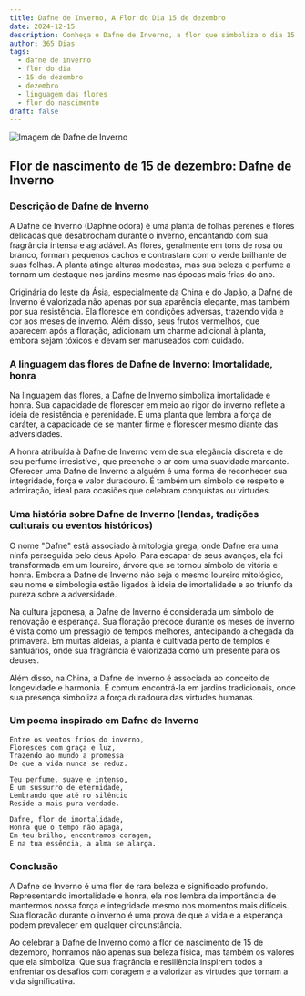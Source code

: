 ```yaml
---
title: Dafne de Inverno, A Flor do Dia 15 de dezembro
date: 2024-12-15
description: Conheça o Dafne de Inverno, a flor que simboliza o dia 15 de dezembro e seu significado 'Imortalidade, honra'. Explore a beleza e o simbolismo desta flor encantadora.
author: 365 Dias
tags:
  - dafne de inverno
  - flor do dia
  - 15 de dezembro
  - dezembro
  - linguagem das flores
  - flor do nascimento
draft: false
---
```


![Imagem de Dafne de Inverno](https://cdn.pixabay.com/photo/2017/10/03/23/34/daphne-2814611_1280.jpg#center)


## Flor de nascimento de 15 de dezembro: Dafne de Inverno

### Descrição de Dafne de Inverno

A Dafne de Inverno (Daphne odora) é uma planta de folhas perenes e flores delicadas que desabrocham durante o inverno, encantando com sua fragrância intensa e agradável. As flores, geralmente em tons de rosa ou branco, formam pequenos cachos e contrastam com o verde brilhante de suas folhas. A planta atinge alturas modestas, mas sua beleza e perfume a tornam um destaque nos jardins mesmo nas épocas mais frias do ano.

Originária do leste da Ásia, especialmente da China e do Japão, a Dafne de Inverno é valorizada não apenas por sua aparência elegante, mas também por sua resistência. Ela floresce em condições adversas, trazendo vida e cor aos meses de inverno. Além disso, seus frutos vermelhos, que aparecem após a floração, adicionam um charme adicional à planta, embora sejam tóxicos e devam ser manuseados com cuidado.

### A linguagem das flores de Dafne de Inverno: Imortalidade, honra

Na linguagem das flores, a Dafne de Inverno simboliza imortalidade e honra. Sua capacidade de florescer em meio ao rigor do inverno reflete a ideia de resistência e perenidade. É uma planta que lembra a força de caráter, a capacidade de se manter firme e florescer mesmo diante das adversidades.

A honra atribuída à Dafne de Inverno vem de sua elegância discreta e de seu perfume irresistível, que preenche o ar com uma suavidade marcante. Oferecer uma Dafne de Inverno a alguém é uma forma de reconhecer sua integridade, força e valor duradouro. É também um símbolo de respeito e admiração, ideal para ocasiões que celebram conquistas ou virtudes.

### Uma história sobre Dafne de Inverno (lendas, tradições culturais ou eventos históricos)

O nome "Dafne" está associado à mitologia grega, onde Dafne era uma ninfa perseguida pelo deus Apolo. Para escapar de seus avanços, ela foi transformada em um loureiro, árvore que se tornou símbolo de vitória e honra. Embora a Dafne de Inverno não seja o mesmo loureiro mitológico, seu nome e simbologia estão ligados à ideia de imortalidade e ao triunfo da pureza sobre a adversidade.

Na cultura japonesa, a Dafne de Inverno é considerada um símbolo de renovação e esperança. Sua floração precoce durante os meses de inverno é vista como um presságio de tempos melhores, antecipando a chegada da primavera. Em muitas aldeias, a planta é cultivada perto de templos e santuários, onde sua fragrância é valorizada como um presente para os deuses.

Além disso, na China, a Dafne de Inverno é associada ao conceito de longevidade e harmonia. É comum encontrá-la em jardins tradicionais, onde sua presença simboliza a força duradoura das virtudes humanas.

### Um poema inspirado em Dafne de Inverno

```
Entre os ventos frios do inverno,  
Floresces com graça e luz,  
Trazendo ao mundo a promessa  
De que a vida nunca se reduz.  

Teu perfume, suave e intenso,  
É um sussurro de eternidade,  
Lembrando que até no silêncio  
Reside a mais pura verdade.  

Dafne, flor de imortalidade,  
Honra que o tempo não apaga,  
Em teu brilho, encontramos coragem,  
E na tua essência, a alma se alarga.  
```

### Conclusão

A Dafne de Inverno é uma flor de rara beleza e significado profundo. Representando imortalidade e honra, ela nos lembra da importância de mantermos nossa força e integridade mesmo nos momentos mais difíceis. Sua floração durante o inverno é uma prova de que a vida e a esperança podem prevalecer em qualquer circunstância.

Ao celebrar a Dafne de Inverno como a flor de nascimento de 15 de dezembro, honramos não apenas sua beleza física, mas também os valores que ela simboliza. Que sua fragrância e resiliência inspirem todos a enfrentar os desafios com coragem e a valorizar as virtudes que tornam a vida significativa.